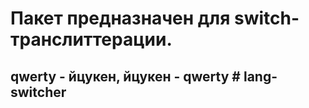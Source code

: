 # Пакет предназначен для switch-транслиттерации. 
## qwerty - йцукен, йцукен - qwerty #   l a n g - s w i t c h e r  
 